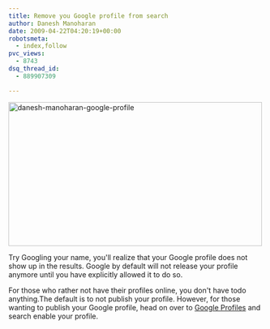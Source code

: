 ```yaml
---
title: Remove you Google profile from search
author: Danesh Manoharan
date: 2009-04-22T04:20:19+00:00
robotsmeta:
  - index,follow
pvc_views:
  - 8743
dsq_thread_id:
  - 889907309

---
```

<img loading="lazy" class="alignnone size-medium wp-image-1406" title="danesh-manoharan-google-profile" src="/wp-content/uploads/2009/04/danesh-manoharan-google-profile-500x284.png" alt="danesh-manoharan-google-profile" width="500" height="284" srcset="/wp-content/uploads/2009/04/danesh-manoharan-google-profile-500x284.png 500w, /wp-content/uploads/2009/04/danesh-manoharan-google-profile.png 1006w" sizes="(max-width: 500px) 100vw, 500px" />

Try Googling your name, you'll realize that your Google profile does not show up in the results. Google by default will not release your profile anymore until you have explicitly allowed it to do so.

For those who rather not have their profiles online, you don't have todo anything.The default is to not publish your profile. However, for those wanting to publish your Google profile, head on over to [Google Profiles][1] and search enable your profile.

 [1]: http://www.google.com/profiles/